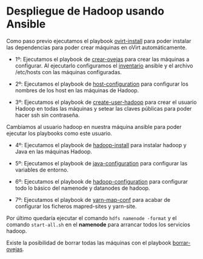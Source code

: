 # Despliegue de Hadoop usando Ansible

Como paso previo ejecutamos el playbook [ovirt-install](./ovirt-install-playbook.yml) para poder instalar las dependencias para poder crear máquinas en oVirt automáticamente.

- 1º: Ejecutamos el playbook de [crear-ovejas](./crear-ovejas-playbook.yml) para crear las máquinas a configurar. Al ejecutarlo configuramos el [inventario](./hosts) ansible y el archivo /etc/hosts con las máquinas configuradas.

- 2º: Ejecutamos el playbook de [host-configuration](./hosts-configuration-playbook.yml) para configurar los nombres de los host en las máquinas de Hadoop.

- 3º: Ejecutamos el playbook de [create-user-hadoop](./create-user-hadoop-playbook.yml) para crear el usuario Hadoop en todas las máquinas y setear las claves públicas para poder hacer ssh sin contraseña.

Cambiamos al usuario hadoop en nuestra máquina ansible para poder ejecutar los playbooks como este usuario.

- 4º: Ejecutamos el playbook de [hadoop-install](./hadoop-install-playbook.yml) para instalar hadoop y Java en las máquinas Hadoop.

- 5º: Ejecutamos el playbook de [java-configuration](./java-configuration-playbook.yml) para configurar las variables de entorno.

- 6º: Ejecutamos el playbook de [hadoop-configuration](./hadoop-conf-playbook.yml) para configurar todo lo básico del namenode y datanodes de hadoop.

- 7º: Ejecutamos el playbook de [yarn-map-conf](./yarn-map-conf-playbook.yml) para acabar de configurar los ficheros mapred-sites y yarn-site.

Por último quedaría ejecutar el comando ```hdfs namenode -format``` y el comando ```start-all.sh```  en el **namenode** para arrancar todos los servicios hadoop.

Existe la posibilidad de borrar todas las máquinas con el playbook [borrar-ovejas](./borrar-ovejas-playbook.yml).